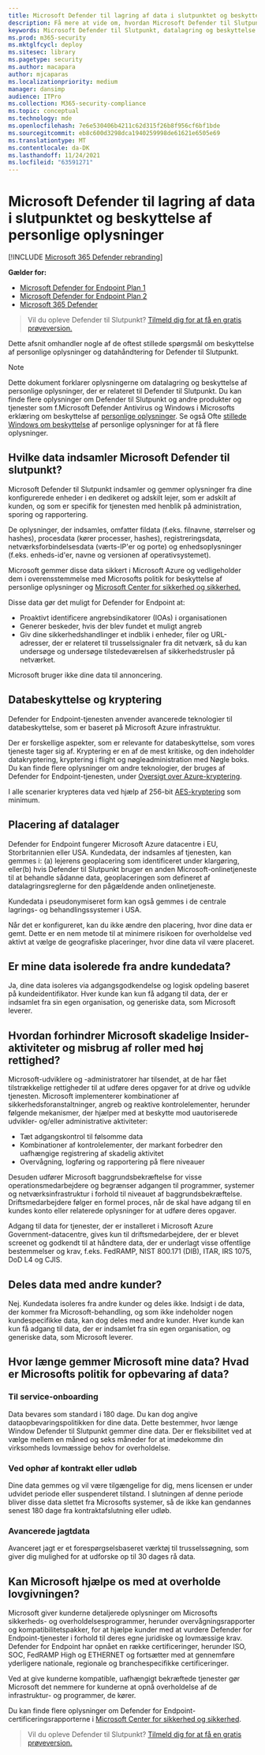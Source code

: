 ```yaml
---
title: Microsoft Defender til lagring af data i slutpunktet og beskyttelse af personlige oplysninger
description: Få mere at vide om, hvordan Microsoft Defender til Slutpunkt håndterer beskyttelse af personlige oplysninger og data, som det indsamler.
keywords: Microsoft Defender til Slutpunkt, datalagring og beskyttelse af personlige oplysninger, lager, beskyttelse af personlige oplysninger, licenser, geoplacering, dataopbevaring, data
ms.prod: m365-security
ms.mktglfcycl: deploy
ms.sitesec: library
ms.pagetype: security
ms.author: macapara
author: mjcaparas
ms.localizationpriority: medium
manager: dansimp
audience: ITPro
ms.collection: M365-security-compliance
ms.topic: conceptual
ms.technology: mde
ms.openlocfilehash: 7e6e530406b4211c62d315f26b8f956cf6bf1bde
ms.sourcegitcommit: eb8c600d3298dca1940259998de61621e6505e69
ms.translationtype: MT
ms.contentlocale: da-DK
ms.lasthandoff: 11/24/2021
ms.locfileid: "63591271"
---
```

# <a name="microsoft-defender-for-endpoint-data-storage-and-privacy"></a>Microsoft Defender til lagring af data i slutpunktet og beskyttelse af personlige oplysninger

[!INCLUDE [Microsoft 365 Defender rebranding](../../includes/microsoft-defender.md)]

**Gælder for:**
- [Microsoft Defender for Endpoint Plan 1](https://go.microsoft.com/fwlink/p/?linkid=2154037)
- [Microsoft Defender for Endpoint Plan 2](https://go.microsoft.com/fwlink/p/?linkid=2154037)
- [Microsoft 365 Defender](https://go.microsoft.com/fwlink/?linkid=2118804)

> Vil du opleve Defender til Slutpunkt? [Tilmeld dig for at få en gratis prøveversion.](https://signup.microsoft.com/create-account/signup?products=7f379fee-c4f9-4278-b0a1-e4c8c2fcdf7e&ru=https://aka.ms/MDEp2OpenTrial?ocid=docs-wdatp-assignaccess-abovefoldlink)

Dette afsnit omhandler nogle af de oftest stillede spørgsmål om beskyttelse af personlige oplysninger og datahåndtering for Defender til Slutpunkt.

> [!NOTE]
> Dette dokument forklarer oplysningerne om datalagring og beskyttelse af personlige oplysninger, der er relateret til Defender til Slutpunkt. Du kan finde flere oplysninger om Defender til Slutpunkt og andre produkter og tjenester som f.Microsoft Defender Antivirus og Windows i Microsofts erklæring om beskyttelse af [personlige oplysninger](https://go.microsoft.com/fwlink/?linkid=827576). Se også Ofte [stillede Windows om beskyttelse](https://go.microsoft.com/fwlink/?linkid=827577) af personlige oplysninger for at få flere oplysninger.

## <a name="what-data-does-microsoft-defender-for-endpoint-collect"></a>Hvilke data indsamler Microsoft Defender til slutpunkt?

Microsoft Defender til Slutpunkt indsamler og gemmer oplysninger fra dine konfigurerede enheder i en dedikeret og adskilt lejer, som er adskilt af kunden, og som er specifik for tjenesten med henblik på administration, sporing og rapportering.

De oplysninger, der indsamles, omfatter fildata (f.eks. filnavne, størrelser og hashes), procesdata (kører processer, hashes), registreringsdata, netværksforbindelsesdata (værts-IP'er og porte) og enhedsoplysninger (f.eks. enheds-id'er, navne og versionen af operativsystemet).

Microsoft gemmer disse data sikkert i Microsoft Azure og vedligeholder dem i overensstemmelse med Microsofts politik for beskyttelse af personlige oplysninger og [Microsoft Center for sikkerhed og sikkerhed.](https://go.microsoft.com/fwlink/?linkid=827578)

Disse data gør det muligt for Defender for Endpoint at:

- Proaktivt identificere angrebsindikatorer (IOAs) i organisationen
- Generer beskeder, hvis der blev fundet et muligt angreb
- Giv dine sikkerhedshandlinger et indblik i enheder, filer og URL-adresser, der er relateret til trusselssignaler fra dit netværk, så du kan undersøge og undersøge tilstedeværelsen af sikkerhedstrusler på netværket.

Microsoft bruger ikke dine data til annoncering.

## <a name="data-protection-and-encryption"></a>Databeskyttelse og kryptering

Defender for Endpoint-tjenesten anvender avancerede teknologier til databeskyttelse, som er baseret på Microsoft Azure infrastruktur.

Der er forskellige aspekter, som er relevante for databeskyttelse, som vores tjeneste tager sig af. Kryptering er en af de mest kritiske, og den indeholder datakryptering, kryptering i flight og nøgleadministration med Nøgle boks. Du kan finde flere oplysninger om andre teknologier, der bruges af Defender for Endpoint-tjenesten, under [Oversigt over Azure-kryptering](/azure/security/security-azure-encryption-overview).

I alle scenarier krypteres data ved hjælp af 256-bit [AES-kryptering](https://en.wikipedia.org/wiki/Advanced_Encryption_Standard) som minimum.

## <a name="data-storage-location"></a>Placering af datalager

Defender for Endpoint fungerer Microsoft Azure datacentre i EU, Storbritannien eller USA. Kundedata, der indsamles af tjenesten, kan gemmes i: (a) lejerens geoplacering som identificeret under klargøring, eller(b) hvis Defender til Slutpunkt bruger en anden Microsoft-onlinetjeneste til at behandle sådanne data, geoplaceringen som defineret af datalagringsreglerne for den pågældende anden onlinetjeneste.

Kundedata i pseudonymiseret form kan også gemmes i de centrale lagrings- og behandlingssystemer i USA.

Når det er konfigureret, kan du ikke ændre den placering, hvor dine data er gemt. Dette er en nem metode til at minimere risikoen for overholdelse ved aktivt at vælge de geografiske placeringer, hvor dine data vil være placeret.

## <a name="is-my-data-isolated-from-other-customer-data"></a>Er mine data isolerede fra andre kundedata?

Ja, dine data isoleres via adgangsgodkendelse og logisk opdeling baseret på kundeidentifikator. Hver kunde kan kun få adgang til data, der er indsamlet fra sin egen organisation, og generiske data, som Microsoft leverer.

## <a name="how-does-microsoft-prevent-malicious-insider-activities-and-abuse-of-high-privilege-roles"></a>Hvordan forhindrer Microsoft skadelige Insider-aktiviteter og misbrug af roller med høj rettighed?

Microsoft-udviklere og -administratorer har tilsendet, at de har fået tilstrækkelige rettigheder til at udføre deres opgaver for at drive og udvikle tjenesten. Microsoft implementerer kombinationer af sikkerhedsforanstaltninger, angreb og reaktive kontrolelementer, herunder følgende mekanismer, der hjælper med at beskytte mod uautoriserede udvikler- og/eller administrative aktiviteter:

- Tæt adgangskontrol til følsomme data
- Kombinationer af kontrolelementer, der markant forbedrer den uafhængige registrering af skadelig aktivitet
- Overvågning, logføring og rapportering på flere niveauer

Desuden udfører Microsoft baggrundsbekræftelse for visse operationsmedarbejdere og begrænser adgangen til programmer, systemer og netværksinfrastruktur i forhold til niveauet af baggrundsbekræftelse. Driftsmedarbejdere følger en formel proces, når de skal have adgang til en kundes konto eller relaterede oplysninger for at udføre deres opgaver.

Adgang til data for tjenester, der er installeret i Microsoft Azure Government-datacentre, gives kun til driftsmedarbejdere, der er blevet screenet og godkendt til at håndtere data, der er underlagt visse offentlige bestemmelser og krav, f.eks. FedRAMP, NIST 800.171 (DIB), ITAR, IRS 1075, DoD L4 og CJIS.

## <a name="is-data-shared-with-other-customers"></a>Deles data med andre kunder?

Nej. Kundedata isoleres fra andre kunder og deles ikke. Indsigt i de data, der kommer fra Microsoft-behandling, og som ikke indeholder nogen kundespecifikke data, kan dog deles med andre kunder. Hver kunde kan kun få adgang til data, der er indsamlet fra sin egen organisation, og generiske data, som Microsoft leverer.

## <a name="how-long-will-microsoft-store-my-data-what-is-microsofts-data-retention-policy"></a>Hvor længe gemmer Microsoft mine data? Hvad er Microsofts politik for opbevaring af data?

### <a name="at-service-onboarding"></a>Til service-onboarding

Data bevares som standard i 180 dage. Du kan dog angive dataopbevaringspolitikken for dine data. Dette bestemmer, hvor længe Window Defender til Slutpunkt gemmer dine data. Der er fleksibilitet ved at vælge mellem en måned og seks måneder for at imødekomme din virksomheds lovmæssige behov for overholdelse.

### <a name="at-contract-termination-or-expiration"></a>Ved ophør af kontrakt eller udløb

Dine data gemmes og vil være tilgængelige for dig, mens licensen er under udvidet periode eller suspenderet tilstand. I slutningen af denne periode bliver disse data slettet fra Microsofts systemer, så de ikke kan gendannes senest 180 dage fra kontraktafslutning eller udløb.

### <a name="advanced-hunting-data"></a>Avancerede jagtdata

Avanceret jagt er et forespørgselsbaseret værktøj til trusselssøgning, som giver dig mulighed for at udforske op til 30 dages rå data.

## <a name="can-microsoft-help-us-maintain-regulatory-compliance"></a>Kan Microsoft hjælpe os med at overholde lovgivningen?

Microsoft giver kunderne detaljerede oplysninger om Microsofts sikkerheds- og overholdelsesprogrammer, herunder overvågningsrapporter og kompatibilitetspakker, for at hjælpe kunder med at vurdere Defender for Endpoint-tjenester i forhold til deres egne juridiske og lovmæssige krav. Defender for Endpoint har opnået en række certificeringer, herunder ISO, SOC, FedRAMP High og ETHERNET og fortsætter med at gennemføre yderligere nationale, regionale og branchespecifikke certificeringer.

Ved at give kunderne kompatible, uafhængigt bekræftede tjenester gør Microsoft det nemmere for kunderne at opnå overholdelse af de infrastruktur- og programmer, de kører.

Du kan finde flere oplysninger om Defender for Endpoint-certificeringsrapporterne i [Microsoft Center for sikkerhed og sikkerhed](https://servicetrust.microsoft.com/). 

> Vil du opleve Defender til Slutpunkt? [Tilmeld dig for at få en gratis prøveversion.](https://signup.microsoft.com/create-account/signup?products=7f379fee-c4f9-4278-b0a1-e4c8c2fcdf7e&ru=https://aka.ms/MDEp2OpenTrial?ocid=docs-wdatp-datastorage-belowfoldlink)
